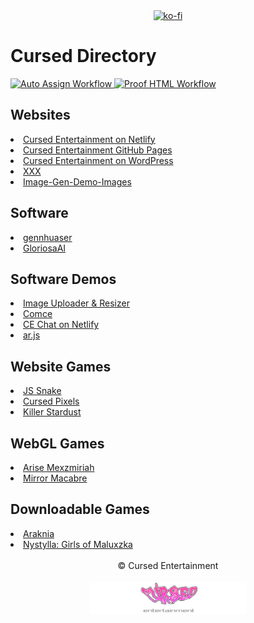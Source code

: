 <div align="center">
  <a href="https://ko-fi.com/cursedentertainment">
    <img src="https://ko-fi.com/img/githubbutton_sm.svg" alt="ko-fi" style="width: 20%;"/>
  </a>
</div>

# Cursed Directory

<a href="https://github.com/Cursed-Entertainment/Image-Uploader-Resizer/actions/workflows/auto-assign.yml">
    <img class="workflow-badge workflow-success" src="https://github.com/Cursed-Entertainment/Image-Uploader-Resizer/actions/workflows/auto-assign.yml/badge.svg" alt="Auto Assign Workflow">
</a>

<a href="https://github.com/Cursed-Entertainment/Image-Uploader-Resizer/actions/workflows/proof-html.yml">
    <img class="workflow-badge workflow-success" src="https://github.com/Cursed-Entertainment/Image-Uploader-Resizer/actions/workflows/proof-html.yml/badge.svg" alt="Proof HTML Workflow">
</a>
 <h2>Websites</h2>
        <li ><a href="https://cursed-entertainment.netlify.app/" target="_blank">Cursed Entertainment on Netlify</a></li>
        <li><a href="https://cursedprograms.github.io/cursedentertainment" target="_blank">Cursed Entertainment GitHub Pages</a></li>
        <li><a href="https://cursedentertainment.wordpress.com/" target="_blank">Cursed Entertainment on WordPress</a></li>
        <li><a href="https://cursed-xxx.netlify.app">XXX</a></li>
<li><a href="https://cursedprograms.github.io/image-gen-demo-images/">Image-Gen-Demo-Images</a></li> 
          <h2>Software</h2> 
<li><a href="https://cursedprograms.github.io/gennhausser-pr/">gennhuaser</a></li>   
    <li><a href="https://cursedprograms.github.io/gloroisa-ai-pr//">GloriosaAI</a></li> 
        <h2>Software Demos</h2>        
        <li><a href="https://image-uploader-resizer.onrender.com/" target="_blank">Image Uploader & Resizer</a></li>
        <li><a href="https://comce.onrender.com/" target="_blank">Comce</a></li>
        <li><a href="https://ce-chat.netlify.app/" target="_blank">CE Chat on Netlify</a></li>
          <li><a href="https://augmented-reality-js.netlify.app/" target="_blank">ar.js</a></li>          
         <h2>Website Games</h2>
        <li ><a href="https://cursedprograms.github.io/cursed-snake" target="_blank">JS Snake</a></li>
        <li ><a href="https://cursedprograms.github.io/cursed-pixels/" target="_blank">Cursed Pixels</a></li>
          <li ><a href="https://killer-stardust.netlify.app/" target="_blank">Killer Stardust</a></li>          
        <h2>WebGL Games</h2>
        <li><a href="https://arise-mexzmiriah.netlify.app/">Arise Mexzmiriah</a></li>
        <li><a href="https://mirror-macabre.netlify.app/">Mirror Macabre</a></li>
        <h2>Downloadable Games</h2>
        <li><a href="https://araknia.netlify.app/">Araknia</a></li>
        <li><a href="https://nystylla-girls-of-maluxzka.netlify.app/">Nystylla: Girls of Maluxzka</a></li>
<br>
<div align="center">
© Cursed Entertainment
</div>
<br>
<div align="center">
<a href="https://cursed-entertainment.itch.io/" target="_blank">
    <img src="https://github.com/CursedPrograms/cursedentertainment/raw/main/images/logos/logo-wide-grey.png"
        alt="CursedEntertainment Logo" style="width:250px;">
</a>
</div>
